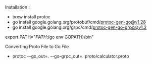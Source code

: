 
Installation :
- brew install protoc
- go install google.golang.org/protobuf/cmd/protoc-gen-go@v1.28
- go install google.golang.org/grpc/cmd/protoc-gen-go-grpc@v1.2

export PATH="$PATH:$(go env GOPATH)/bin"


Converting Proto File to Go File
- protoc --go_out=. --go-grpc_out=. proto/calculator.proto

